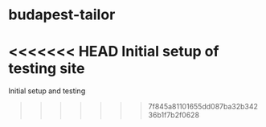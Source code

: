 budapest-tailor
===============
<<<<<<< HEAD
Initial setup of testing site
=======
Initial setup and testing
>>>>>>> 7f845a81101655dd087ba32b34236b1f7b2f0628
